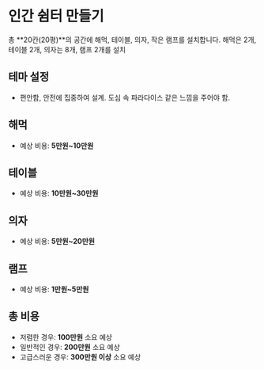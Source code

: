 # 인간 쉼터 만들기

총 **20칸(20평)**의 공간에 해먹, 테이블, 의자, 작은 램프를 설치합니다. 해먹은 2개, 테이블 2개, 의자는 8개, 램프 2개를 설치

## 테마 설정
- 편안함, 안전에 집중하여 설계. 도심 속 파라다이스 같은 느낌을 주어야 함.
  
## 해먹
- 예상 비용: **5만원~10만원**

## 테이블
- 예상 비용: **10만원~30만원**

## 의자
- 예상 비용: **5만원~20만원**

## 램프
- 예상 비용: **1만원~5만원**

## 총 비용
- 저렴한 경우: **100만원** 소요 예상
- 일반적인 경우: **200만원** 소요 예상
- 고급스러운 경우: **300만원 이상** 소요 예상
